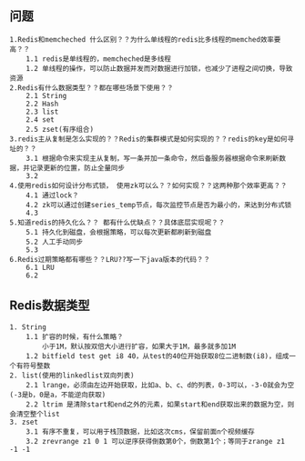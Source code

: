 ## 问题
	1.Redis和memcheched 什么区别？？为什么单线程的redis比多线程的memched效率要高？？
		1.1 redis是单线程的，memcheched是多线程
		1.2 单线程的操作，可以防止数据并发而对数据进行加锁，也减少了进程之间切换，导致资源
	2.Redis有什么数据类型？？都在哪些场景下使用？？
		2.1 String
		2.2 Hash
		2.3 list
		2.4 set
		2.5 zset(有序组合)
	3.redis主从复制是怎么实现的？？Redis的集群模式是如何实现的？？redis的key是如何寻址的？？
		3.1 根据命令来实现主从复制，写一条并加一条命令，然后备服务器根据命令来刷新数据，并记录更新的位置，防止全量同步
		3.2 
	4.使用redis如何设计分布式锁， 使用zk可以么？？如何实现？？这两种那个效率更高？？
		4.1 通过lock？
		4.2 zk可以通过创建series_temp节点，每次监控节点是否为最小的，来达到分布式锁
		4.3 
	5.知道redis的持久化么？？ 都有什么优缺点？？具体底层实现呢？？
		5.1 持久化到磁盘，会根据策略，可以每次更新都刷新到磁盘
		5.2 人工手动同步
		5.3 
	6.Redis过期策略都有哪些？？LRU??写一下java版本的代码？？
		6.1 LRU
		6.2 

## Redis数据类型
	1. String
		1.1 扩容的时候，有什么策略？
			小于1M，默认按双倍大小进行扩容，如果大于1M，最多就多加1M
		1.2 bitfield test get i8 40，从test的40位开始获取8位二进制数(i8)，组成一个有符号整数
	2. list(使用的linkedlist双向列表)
		2.1 lrange，必须由左边开始获取，比如a、b、c、d的列表，0-3可以，-3-0就会为空(-3是b，0是a，不能逆向获取) 
		2.2 ltrim 是清除start和end之外的元素，如果start和end获取出来的数据为空，则会清空整个list
	3. zset
		3.1 有序不重复，可以用于栈顶数据，比如这次cms，保留前面n个视频缓存
		3.2 zrevrange z1 0 1 可以逆序获得倒数第0个，倒数第1个；等同于zrange z1 -1 -1